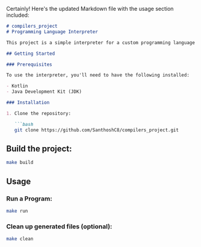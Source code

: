 Certainly! Here's the updated Markdown file with the usage section included:

```markdown
# compilers_project
# Programming Language Interpreter

This project is a simple interpreter for a custom programming language implemented in Kotlin. It allows you to execute programs written in the custom language and supports various features such as variable assignment, arithmetic operations, loops, function definitions, and more.

## Getting Started

### Prerequisites

To use the interpreter, you'll need to have the following installed:

- Kotlin
- Java Development Kit (JDK)

### Installation

1. Clone the repository:

   ```bash
   git clone https://github.com/SanthoshC8/compilers_project.git 
   ```

## Build the project:

```bash
make build
```

## Usage

### Run a Program:

```bash
make run
```

### Clean up generated files (optional):

```bash
make clean
```
```


